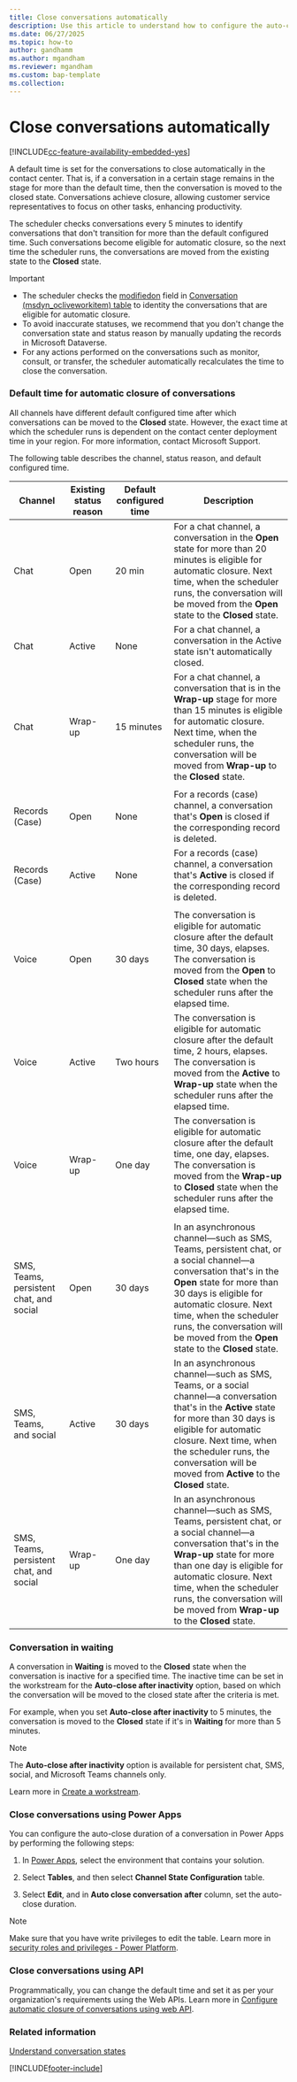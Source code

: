 ```yaml
---
title: Close conversations automatically
description: Use this article to understand how to configure the auto-close duration of conversations.
ms.date: 06/27/2025
ms.topic: how-to
author: gandhamm
ms.author: mgandham
ms.reviewer: mgandham
ms.custom: bap-template
ms.collection:
---
```

# Close conversations automatically

[!INCLUDE[cc-feature-availability-embedded-yes](../../includes/cc-feature-availability-embedded-yes.md)]

A default time is set for the conversations to close automatically in the contact center. That is, if a conversation in a certain stage remains in the stage for more than the default time, then the conversation is moved to the closed state. Conversations achieve closure, allowing customer service representatives to focus on other tasks, enhancing productivity.

The scheduler checks conversations every 5 minutes to identify conversations that don't transition for more than the default configured time. Such conversations become eligible for automatic closure, so the next time the scheduler runs, the conversations are moved from the existing state to the **Closed** state.

> [!IMPORTANT]
> - The scheduler checks the [modifiedon](../../developer/reference/entities/msdyn_ocliveworkitem.md#BKMK_msdyn_modifiedon) field in [Conversation (msdyn_ocliveworkitem) table](../../developer/reference/entities/msdyn_ocliveworkitem.md) to identity the conversations that are eligible for automatic closure.
> - To avoid inaccurate statuses, we recommend that you don't change the conversation state and status reason by manually updating the records in Microsoft Dataverse.
> - For any actions performed on the conversations such as monitor, consult, or transfer, the scheduler automatically recalculates the time to close the conversation.

### Default time for automatic closure of conversations

All channels have different default configured time after which conversations can be moved to the **Closed** state. However, the exact time at which the scheduler runs is dependent on the contact center deployment time in your region. For more information, contact Microsoft Support.

The following table describes the channel, status reason, and default configured time.

 | Channel | Existing status reason | Default configured time | Description |
 |--------------------|-------|-------------|--------------------------------------|
 | Chat | Open |  20 min   | For a chat channel, a conversation in the **Open** state for more than 20 minutes is eligible for automatic closure. Next time, when the scheduler runs, the conversation will be moved from the **Open** state to the **Closed** state. |
 | Chat | Active | None | For a chat channel, a conversation in the Active state isn't automatically closed. |
 | Chat | Wrap-up | 15 minutes | For a chat channel, a conversation that is in the **Wrap-up** stage for more than 15 minutes is eligible for automatic closure. Next time, when the scheduler runs, the conversation will be moved from **Wrap-up** to the **Closed** state. |
 |  |  |  |  |
 | Records (Case) | Open | None | For a records (case) channel, a conversation that's **Open** is closed if the corresponding record is deleted. |
 | Records (Case) | Active | None | For a records (case) channel, a conversation that's  **Active** is closed if the corresponding record is deleted. |
 |  |  |  |  |
| Voice | Open |  30 days   | The conversation is eligible for automatic closure after the default time, 30 days, elapses. The conversation is moved from the **Open** to **Closed** state when the scheduler runs after the elapsed time.|
 | Voice | Active | Two hours | The conversation is eligible for automatic closure after the default time, 2 hours, elapses. The conversation is moved from the **Active** to **Wrap-up** state when the scheduler runs after the elapsed time. |
 | Voice | Wrap-up | One day | The conversation is eligible for automatic closure after the default time, one day, elapses. The conversation is moved from the **Wrap-up** to **Closed** state when the scheduler runs after the elapsed time. |
 |  |  |  |  |
 | SMS, Teams, persistent chat, and social | Open | 30 days | In an asynchronous channel&mdash;such as SMS, Teams, persistent chat, or a social channel&mdash;a conversation that's in the **Open** state for more than 30 days is eligible for automatic closure. Next time, when the scheduler runs, the conversation will be moved from the **Open** state to the **Closed** state. |
 | SMS, Teams, and social | Active | 30 days | In an asynchronous channel&mdash;such as SMS, Teams, or a social channel&mdash;a conversation that's in the **Active** state for more than 30 days is eligible for automatic closure. Next time, when the scheduler runs, the conversation will be moved from **Active** to the **Closed** state. |
 | SMS, Teams, persistent chat, and social | Wrap-up | One day | In an asynchronous channel&mdash;such as SMS, Teams, persistent chat, or a social channel&mdash;a conversation that's in the **Wrap-up** state for more than one day is eligible for automatic closure. Next time, when the scheduler runs, the conversation will be moved from **Wrap-up** to the **Closed** state. |

### Conversation in waiting

A conversation in **Waiting** is moved to the **Closed** state when the conversation is inactive for a specified time. The inactive time can be set in the workstream for the **Auto-close after inactivity** option, based on which the conversation will be moved to the closed state after the criteria is met.

For example, when you set **Auto-close after inactivity** to 5 minutes, the conversation is moved to the **Closed** state if it's in **Waiting** for more than 5 minutes.

> [!NOTE]
> The **Auto-close after inactivity**  option is available for persistent chat, SMS, social, and Microsoft Teams channels only.

Learn more in [Create a workstream](create-workstreams.md).

### Close conversations using Power Apps

You can configure the auto-close duration of a conversation in Power Apps by performing the following steps:

1. In [Power Apps](https://make.powerapps.com/), select the environment that contains your solution.

2. Select **Tables**, and then select **Channel State Configuration** table.

3. Select **Edit**, and in **Auto close conversation after** column, set the auto-close duration.

> [!NOTE]
> Make sure that you have write privileges to edit the table. Learn more in [security roles and privileges - Power Platform](security-roles.md).

### Close conversations using API

Programmatically, you can change the default time and set it as per your organization's requirements using the Web APIs. Learn more in [Configure automatic closure of conversations using web API](../develop/auto-close-conversation.md).

### Related information
 
[Understand conversation states](../use/oc-conversation-state.md)



[!INCLUDE[footer-include](../../includes/footer-banner.md)]
